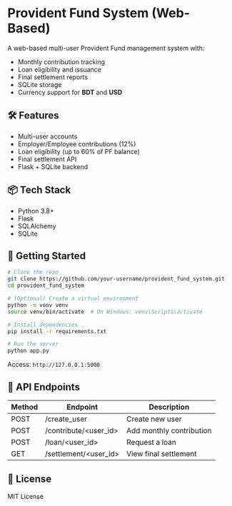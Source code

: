 # Provident Fund System (Web-Based)

A web-based multi-user Provident Fund management system with:
- Monthly contribution tracking
- Loan eligibility and issuance
- Final settlement reports
- SQLite storage
- Currency support for **BDT** and **USD**

## 🛠 Features
- Multi-user accounts
- Employer/Employee contributions (12%)
- Loan eligibility (up to 60% of PF balance)
- Final settlement API
- Flask + SQLite backend

## 📦 Tech Stack
- Python 3.8+
- Flask
- SQLAlchemy
- SQLite

## 🚀 Getting Started

```bash
# Clone the repo
git clone https://github.com/your-username/provident_fund_system.git
cd provident_fund_system

# (Optional) Create a virtual environment
python -m venv venv
source venv/bin/activate  # On Windows: venv\Scripts\activate

# Install dependencies
pip install -r requirements.txt

# Run the server
python app.py
```

Access: `http://127.0.0.1:5000`

## 🧪 API Endpoints

| Method | Endpoint               | Description               |
|--------|------------------------|---------------------------|
| POST   | /create_user           | Create new user           |
| POST   | /contribute/<user_id>  | Add monthly contribution  |
| POST   | /loan/<user_id>        | Request a loan            |
| GET    | /settlement/<user_id>  | View final settlement     |

## 🧾 License
MIT License
